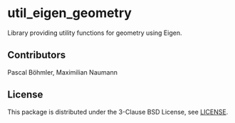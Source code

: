 # util_eigen_geometry

Library providing utility functions for geometry using Eigen.

## Contributors
Pascal Böhmler, Maximilian Naumann

## License
This package is distributed under the 3-Clause BSD License, see [LICENSE](LICENSE).
